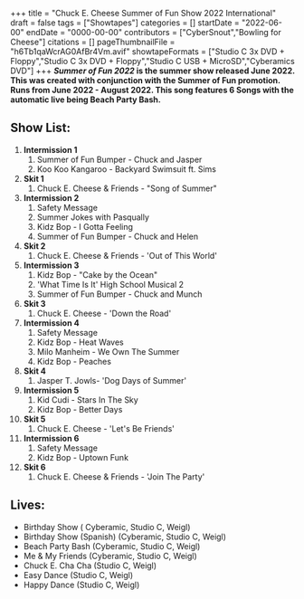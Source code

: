 +++
title = "Chuck E. Cheese Summer of Fun Show 2022 International"
draft = false
tags = ["Showtapes"]
categories = []
startDate = "2022-06-00"
endDate = "0000-00-00"
contributors = ["CyberSnout","Bowling for Cheese"]
citations = []
pageThumbnailFile = "h6Tb1qaWcrAG0AfBr4Vm.avif"
showtapeFormats = ["Studio C 3x DVD + Floppy","Studio C 3x DVD + Floppy","Studio C USB + MicroSD","Cyberamics DVD"]
+++
***Summer of Fun 2022* is the summer show released June 2022.
This was created with conjunction with the Summer of Fun promotion. Runs from June 2022 - August 2022. This song features 6 Songs with the automatic live being Beach Party Bash.**

## Show List:

1.  **Intermission 1**
    1.  Summer of Fun Bumper - Chuck and Jasper
    2.  Koo Koo Kangaroo - Backyard Swimsuit ft. Sims
2.  **Skit 1**
    1.  Chuck E. Cheese & Friends - "Song of Summer"
3.  **Intermission 2**
    1.  Safety Message
    2.  Summer Jokes with Pasqually
    3.  Kidz Bop - I Gotta Feeling
    4.  Summer of Fun Bumper - Chuck and Helen
4.  **Skit 2**
    1.  Chuck E. Cheese & Friends - 'Out of This World'
5.  **Intermission 3**
    1.  Kidz Bop - "Cake by the Ocean"
    2.  'What Time Is It' High School Musical 2
    3.  Summer of Fun Bumper - Chuck and Munch
6.  **Skit 3**
    1.  Chuck E. Cheese - 'Down the Road'
7.  **Intermission 4**
    1.  Safety Message
    2.  Kidz Bop - Heat Waves
    3.  Milo Manheim - We Own The Summer
    4.  Kidz Bop - Peaches
8.  **Skit 4**
    1.  Jasper T. Jowls- 'Dog Days of Summer'
9.  **Intermission 5**
    1.  Kid Cudi - Stars In The Sky
    2.  Kidz Bop - Better Days
10. **Skit 5**
    1.  Chuck E. Cheese - 'Let's Be Friends'
11. **Intermission 6**
    1.  Safety Message
    2.  Kidz Bop - Uptown Funk
12. **Skit 6**
    1.  Chuck E. Cheese & Friends - 'Join The Party'

## Lives:

- Birthday Show ( Cyberamic, Studio C, Weigl)
- Birthday Show (Spanish) (Cyberamic, Studio C, Weigl)
- Beach Party Bash (Cyberamic, Studio C, Weigl)
- Me & My Friends (Cyberamic, Studio C, Weigl)
- Chuck E. Cha Cha (Studio C, Weigl)
- Easy Dance (Studio C, Weigl)
- Happy Dance (Studio C, Weigl)
